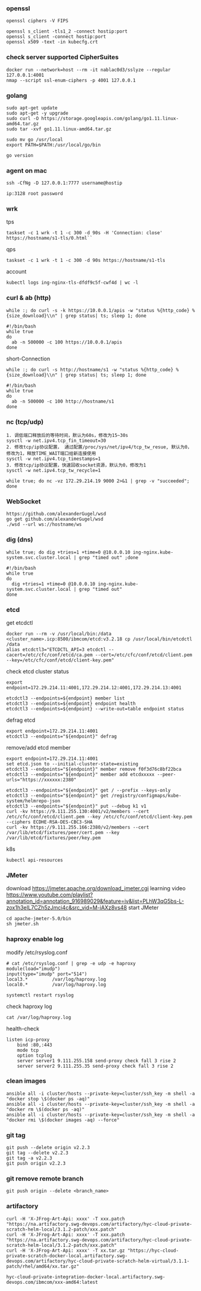 ### openssl
```
openssl ciphers -V FIPS
```
```
openssl s_client -tls1_2 -connect hostip:port
openssl s_client -connect hostip:port
openssl x509 -text -in kubecfg.crt
```
### check server supported CipherSuites
```
docker run --network=host --rm -it nablac0d3/sslyze --regular 127.0.0.1:4001
nmap --script ssl-enum-ciphers -p 4001 127.0.0.1
```
### golang
```
sudo apt-get update
sudo apt-get -y upgrade
sudo curl -O https://storage.googleapis.com/golang/go1.11.linux-amd64.tar.gz
sudo tar -xvf go1.11.linux-amd64.tar.gz

sudo mv go /usr/local
export PATH=$PATH:/usr/local/go/bin

go version
```
### agent on mac
```
ssh -CfNg -D 127.0.0.1:7777 username@hostip
```
```
ip:3128 root password
```
### wrk
tps
```
taskset -c 1 wrk -t 1 -c 300 -d 90s -H 'Connection: close' https://hostname/s1-tls/0.html``
```
qps
```
taskset -c 1 wrk -t 1 -c 300 -d 90s https://hostname/s1-tls
```
account
```
kubectl logs ing-nginx-tls-dfdf9c5f-cwf4d | wc -l
```
### curl & ab (http)
```
while :; do curl -s -k https://10.0.0.1/apis -w "status %{http_code} %{size_download}\\n" | grep status| ts; sleep 1; done
```
```
#!/bin/bash
while true
do
  ab -n 500000 -c 100 https://10.0.0.1/apis
done
```
short-Connection
```
while :; do curl -s http://hostname/s1 -w "status %{http_code} %{size_download}\\n" | grep status| ts; sleep 1; done
```
```
#!/bin/bash
while true
do
  ab -n 500000 -c 100 http://hostname/s1
done
```
### nc (tcp/udp)
```
1. 调低端口释放后的等待时间，默认为60s，修改为15~30s
sysctl -w net.ipv4.tcp_fin_timeout=30
2. 修改tcp/ip协议配置， 通过配置/proc/sys/net/ipv4/tcp_tw_resue, 默认为0，修改为1，释放TIME_WAIT端口给新连接使用
sysctl -w net.ipv4.tcp_timestamps=1
3. 修改tcp/ip协议配置，快速回收socket资源，默认为0，修改为1
sysctl -w net.ipv4.tcp_tw_recycle=1
```
```
while true; do nc -vz 172.29.214.19 9000 2>&1 | grep -v "succeeded"; done
```
### WebSocket
```
https://github.com/alexanderGugel/wsd
go get github.com/alexanderGugel/wsd
./wsd --url ws://hostname/ws
```
### dig (dns)
```
while true; do dig +tries=1 +time=0 @10.0.0.10 ing-nginx.kube-system.svc.cluster.local | grep "timed out" ;done
```
```
#!/bin/bash
while true
do
  dig +tries=1 +time=0 @10.0.0.10 ing-nginx.kube-system.svc.cluster.local | grep "timed out"
done
```
### etcd
get etcdctl
```
docker run --rm -v /usr/local/bin:/data <cluster_name>.icp:8500/ibmcom/etcd:v3.2.18 cp /usr/local/bin/etcdctl /data
alias etcdctl3="ETCDCTL_API=3 etcdctl --cacert=/etc/cfc/conf/etcd/ca.pem --cert=/etc/cfc/conf/etcd/client.pem --key=/etc/cfc/conf/etcd/client-key.pem"
```
check etcd cluster status
```
export endpoint=172.29.214.11:4001,172.29.214.12:4001,172.29.214.13:4001

etcdctl3 --endpoints=${endpoint} member list
etcdctl3 --endpoints=${endpoint} endpoint health
etcdctl3 --endpoints=${endpoint} --write-out=table endpoint status
```
defrag etcd
```
export endpoint=172.29.214.11:4001
etcdctl3 --endpoints="${endpoint}" defrag
```
remove/add etcd member
```
export endpoint=172.29.214.11:4001
set etcd.json to --initial-cluster-state=existing
etcdctl3 --endpoints="${endpoint}" member remove f0f3d76c8bf22bca
etcdctl3 --endpoints="${endpoint}" member add etcdxxxxx --peer-urls="https://xxxxxx:2380"
```
```
etcdctl3 --endpoints="${endpoint}" get / --prefix --keys-only
etcdctl3 --endpoints="${endpoint}" get /registry/configmaps/kube-system/helmrepo-json
etcdctl3 --endpoints="${endpoint}" put --debug k1 v1
curl -kv https://9.111.255.130:4001/v2/members --cert /etc/cfc/conf/etcd/client.pem --key /etc/cfc/conf/etcd/client-key.pem  --ciphers ECDHE-RSA-DES-CBC3-SHA
curl -kv https://9.111.255.166:2380/v2/members --cert /var/lib/etcd/fixtures/peer/cert.pem --key /var/lib/etcd/fixtures/peer/key.pem
```
k8s
```
kubectl api-resources
```
### JMeter
download https://jmeter.apache.org/download_jmeter.cgi
learning video https://www.youtube.com/playlist?annotation_id=annotation_916989029&feature=iv&list=PLhW3qG5bs-L-zox1h3eIL7CZh5zJmci4c&src_vid=M-iAXz8vs48
start JMeter
```
cd apache-jmeter-5.0/bin
sh jmeter.sh
```
### haproxy enable log
modify /etc/rsyslog.conf
```
# cat /etc/rsyslog.conf | grep -e udp -e haproxy
module(load="imudp")
input(type="imudp" port="514")
local3.*         /var/log/haproxy.log
local0.*         /var/log/haproxy.log
```
```
systemctl restart rsyslog
```
check haproxy log
```
cat /var/log/haproxy.log
```
health-check
```
listen icp-proxy
    bind :80,:443
    mode tcp
    option tcplog
    server server1 9.111.255.158 send-proxy check fall 3 rise 2
    server server2 9.111.255.35 send-proxy check fall 3 rise 2
```
### clean images
```
ansible all -i cluster/hosts --private-key=cluster/ssh_key -m shell -a "docker stop \$(docker ps -aq)"
ansible all -i cluster/hosts --private-key=cluster/ssh_key -m shell -a "docker rm \$(docker ps -aq)"
ansible all -i cluster/hosts --private-key=cluster/ssh_key -m shell -a "docker rmi \$(docker images -aq) --force"
```
### git tag
```
git push --delete origin v2.2.3
git tag --delete v2.2.3
git tag -a v2.2.3
git push origin v2.2.3
```
### git remove remote branch
```
git push origin --delete <branch_name>
```
### artifactory
```
curl -H 'X-JFrog-Art-Api: xxxx' -T xxx.patch "https://na.artifactory.swg-devops.com/artifactory/hyc-cloud-private-scratch-helm-local/3.1.2-patch/xxx.patch"
curl -H 'X-JFrog-Art-Api: xxxx' -T xxx.patch "https://na.artifactory.swg-devops.com/artifactory/hyc-cloud-private-scratch-helm-local/3.1.2-patch/xxx.patch"
curl -H 'X-JFrog-Art-Api: xxxx' -T xx.tar.gz "https://hyc-cloud-private-scratch-docker-local.artifactory.swg-devops.com/artifactory/hyc-cloud-private-scratch-helm-virtual/3.1.1-patch/rhel/amd64/xx.tar.gz"
```
```
hyc-cloud-private-integration-docker-local.artifactory.swg-devops.com/ibmcom/xxx-amd64:latest
```
